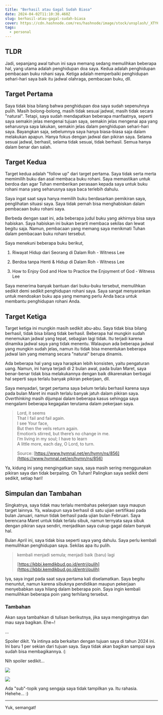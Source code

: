 ```yaml
---
title: "Berhasil atau Gagal Sudah Biasa"
date: 2024-04-02T11:10:38.460Z
slug: berhasil-atau-gagal-sudah-biasa
cover: https://cdn.hashnode.com/res/hashnode/image/stock/unsplash/_XTY6lD8jgM/upload/b048214694c2a990a86fe00722bf2c65.jpeg
tags:
  - personal
---
```


## TLDR

Jadi, sepanjang awal tahun ini saya memang sedang memulihkan beberapa hal, yang utama adalah penghidupan doa saya. Kedua adalah penghidupan pembacaan buku rohani saya. Ketiga adalah memperbaiki penghidupan sehari-hari saya baik itu jadwal olahraga, pembacaan buku, dll.

## Target Pertama

Saya tidak bisa bilang bahwa penghidupan doa saya sudah sepenuhnya pulih. Masih bolong-bolong, masih tidak sesuai jadwal, masih tidak secara "natural". Tetapi, saya sudah mendapatkan beberapa manfaatnya, seperti saya semakin jelas mengenai tujuan saya, semakin jelas mengenai apa yang seharusnya saya lakukan, semakin jelas dalam penghidupan sehari-hari saya. Bayangkan saja, sebelumnya saya hanya biasa-biasa saja dalam melakukan apapun. Hanya fokus dengan jadwal dan pikiran saya. Selama sesuai jadwal, berhasil, selama tidak sesuai, tidak berhasil. Semua hanya dalam benar dan salah.

## Target Kedua

Target kedua adalah "follow up" dari target pertama. Saya tidak serta merta memimilih buku dan asal membaca buku rohani. Saya memastikan untuk berdoa dan agar Tuhan memberikan perasaan kepada saya untuk buku rohani mana yang seharusnya saya baca terlebih dahulu.

Saya ingat saat saya hanya memilih buku berdasarkan pemikiran saya, penglihatan situasi saya. Saya tidak pernah bisa menghabiskan dalam pembacaan buku rohani saya.

Berbeda dengan saat ini, ada beberapa judul buku yang akhirnya bisa saya habiskan. Saya habiskan ini bukan berarti membaca sekilas dan lewat begitu saja. Namun, pembacaan yang memang saya menikmati Tuhan dalam pembacaan buku rohani tersebut.

Saya menekuni beberapa buku berikut,

1. Riwayat Hidup dari Seorang di Dalam Roh - Witness Lee
    
2. Berdoa tanpa Henti & Hidup di Dalam Roh - Witness Lee
    
3. How to Enjoy God and How to Practice the Enjoyment of God - Witness Lee
    

Saya menerima banyak bantuan dari buku-buku tersebut, memulihkan sedikit demi sedikit penghidupan rohani saya. Saya sangat menyarankan untuk mendoakan buku apa yang memang perlu Anda baca untuk membantu penghidupan rohani Anda.

## Target Ketiga

Target ketiga ini mungkin masih sedikit abu-abu. Saya tidak bisa bilang berhasil, tidak bisa bilang tidak berhasil. Beberapa hal mungkin sudah menemukan jadwal yang tepat, sebagian lagi tidak. Itu terjadi karena dinamika jadwal saya yang tidak menentu. Walaupun ada beberapa jadwal yang mungkin sudah jelas, namun itu tidak bisa menentukan beberapa jadwal lain yang memang secara "natural" berupa dinamis.

Ada beberapa hal yang saya harapkan lebih konsisten, yaitu pengaturan uang. Namun, ini hanya terjadi di 2 bulan awal, pada bulan Maret, saya benar-benar tidak bisa melakukannya dengan baik dikarenakan berbagai hal seperti saya terlalu banyak pikiran pekerjaan, dll.

Saya menyadari, target pertama saya belum terlalu berhasil karena saya pada bulan Maret ini masih terlalu banyak jatuh dalam pikiran saya. *Overthinking* masih dijumpai dalam beberapa kasus sehingga saya mengalami beberapa kegagalan terutama dalam pekerjaan saya.

> Lord, it seems  
> That I fail and fail again.  
> I see Your face,  
> But then the veils return again.  
> Emotion’s stirred, but there’s no change in me.  
> I’m living in my soul; I have to learn  
> A little more, each day, O Lord, to turn.
> 
> Source: [https://www.hymnal.net/en/hymn/ns/856](https://www.hymnal.net/en/hymn/ns/856)

Ya, kidung ini yang mengingatkan saya, saya masih sering menggunakan pikiran saya dan tidak berpaling. Oh Tuhan! Palingkan saya sedikit demi sedikit, setiap hari!

## Simpulan dan Tambahan

Singkatnya, saya tidak mau terlalu membahas pekerjaan saya maupun target lainnya. Ya, walaupun saya berhasil di satu ujian sertifikasi pada bulan Januari, namun tidak berhasil pada ujian bulan Februari. Saya berencana Maret untuk tidak terlalu sibuk, namun ternyata saya sibuk dengan pikiran saya sendiri, menjadikan saya cukup gagal dalam banyak hal.

Bulan April ini, saya tidak bisa seperti saya yang dahulu. Saya perlu kembali memulihkan penghidupan saya. Sekilas apa itu pulih.

> kembali menjadi semula; menjadi baik (baru) lagi
> 
> [https://kbbi.kemdikbud.go.id/entri/pulih](https://kbbi.kemdikbud.go.id/entri/pulih)

Iya, saya ingat pada saat saya pertama kali diselamatkan. Saya begitu menuntut, namun karena sibuknya pendidikan maupun pekerjaan menyebabkan saya hilang dalam beberapa poin. Saya ingin kembali memulihkan beberapa poin yang terhilang tersebut.

### Tambahan

Akan saya tambahkan di tulisan berikutnya, jika saya mengingatnya dan mau saya bagikan. Ehe~!

...

Spoiler dikit. Ya intinya ada berkaitan dengan tujuan saya di tahun 2024 ini. Ini baru 1 per sekian dari tujuan saya. Saya tidak akan bagikan sampai saya sudah bisa membagikannya. (:

Nih spoiler sedikit...

![](https://cdn.hashnode.com/res/hashnode/image/upload/v1712055958141/f76e1190-0f4f-48b5-a766-51bb92f0ebad.png)

![](https://cdn.hashnode.com/res/hashnode/image/upload/v1712056131282/997b3394-40be-434a-9862-b661e411e720.png)

Ada "sub"-topik yang sengaja saya tidak tampilkan ya. Itu rahasia. Hehehe... :)

---

Yuk, semangat!